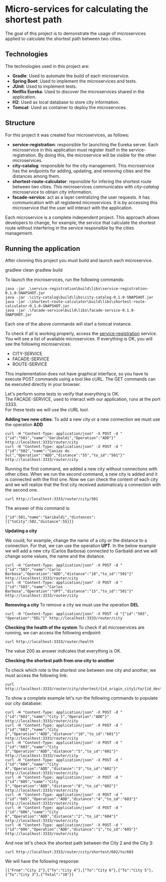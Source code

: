 Micro-services for calculating the shortest path
================================================

The goal of this project is to demonstrate the usage of microservices applied to calculate the shortest path between two cities.

## Technologies

The technologies used in this project are:

* **Gradle**: Used to automate the build of each microservice.
* **Spring Boot**: Used to implement the microservices and tests.
* **JUnit**: Used to implement tests.
* **Netflix Eureka**: Used to discover the microservices shared in the application.
* **H2**: Used as local database to store city information.
* **Tomcat**: Used as container to deploy the microservices.

## Structure

For this project it was created four microservices, as follows:

* **service-registration**: responsible for launching the Eureka server. Each microservice in this application must register itself in the service-registration. By doing this, the microservice will be visible for the other microservices.
* **city-catalog**: responsible for the city management. This microservice has the endpoints for adding, updating, and removing cities and the distances among them.
* **shortest-route-calculator**: reponsible for infering the shortest route between two cities. This microservices communicates with _city-catalog_ microservice to obtain city information.
* **facade-service**: act as a layer centralizing the user requests. It has communication with all registered microservices. It is by accessing this microservice that the user will interact with the application.

Each microservice is a complete independent project. This approach allows developers to change, for example, the service that calculate the shortest route without interfering in the service responsible by the cities management. 

## Running the application

After clonning this project you must build and launch each microservice.

  gradlew clean
  gradlew build

To launch the microservices, run the following commands:

  ```
  java -jar .\service-registration\build\libs\service-registration-0.1.0-SNAPSHOT.jar  
  java -jar .\city-catalog\build\libs\city-catalog-0.1.0-SNAPSHOT.jar  
  java -jar .\shortest-route-calculator\build\libs\shortest-route-calculator-0.1.0-SNAPSHOT.jar  
  java -jar .\facade-service\build\libs\facade-service-0.1.0-SNAPSHOT.jar  
  ```

Each one of the above commands will start a tomcat instance.

To check if all is working properly, access the [service-registration](http://localhost:1111) service.  
You will see a list of available microservices. If everything is OK, you will see the following microservices:

* CITY-SERVICE
* FACADE-SERVICE
* ROUTE-SERVICE

This implementation does not have graphical interface, so you have to execute POST commands using a tool like cURL. The GET commands can be executed directly in your browser.

Let's perform some tests to verify that everything is OK.  
The FACADE-SERVICE, used to interact with our application, runs at the port 3333.  
For these tests we will use the cURL tool.

**Adding two new cities**: 
To add a new city or a new connection we must use the operation **ADD**
  
  ```
  curl -H "Content-Type: application/json" -X POST -d "{"id":"501","name":"Garibaldi","Operation":"ADD"}" http://localhost:3333/router/city  
  curl -H "Content-Type: application/json" -X POST -d "{"id":"502","name":"Caxias do Sul","Operation":"ADD","distance":"55","to_id":"501"}" http://localhost:3333/router/city  
  ```

Running the first command, we added a new city without connections with other cities. When we run the second command, a new city is added and it is connected with the first one. Now we can check the content of each city and we will realize that the first city received automaticaly a connection with the second one.

  ```
  curl http://localhost:3333/router/city/501  
  ```

The answer of this command is:

  ```
  {"id":501,"name":"Garibaldi","distances":[{"toCity":502,"distance":55}]}  
  ```

**Updating a city**

We could, for example, change the name of a city or the distance to a connection. For that, we can use the operation **UPT**. In the below example we will add a new city (Carlos Barbosa) connected to Garibaldi and we will change some values, the name and the distance.

  ```
  curl -H "Content-Type: application/json" -X POST -d "{"id":"503","name":"Carlo Barbosa","Operation":"ADD","distance":"10","to_id":"501"}" http://localhost:3333/router/city  
  curl -H "Content-Type: application/json" -X POST -d "{"id":"503","name":"Carlos Barbosa","Operation":"UPT","distance":"15","to_id":"501"}" http://localhost:3333/router/city  
  ```

**Removing a city**
To remove a city we must use the operation **DEL**

  ```
  curl -H "Content-Type: application/json" -X POST -d "{"id":"503", "Operation":"DEL"}" http://localhost:3333/router/city  
  ```

**Checking the health of the system**
To check if all microservices are running, we can access the following endpoint:

  ```
  curl http://localhost:3333/router/health  
  ```

The value 200 as answer indicates that everything is OK.

**Checking the shortest path from one city to another**

To check which rote is the shortest one between one city and another, we must access the following link:

  ```
  curl http://localhost:3333/router/city/shortest/{id_origin_city}/to/{id_destination_city}  
  ```

To show a complete example let's run the following commands to populate our city database:

  ```
  curl -H "Content-Type: application/json" -X POST -d "{"id":"601","name":"City 1","Operation":"ADD"}" http://localhost:3333/router/city  
  curl -H "Content-Type: application/json" -X POST -d "{"id":"602","name":"City 2","Operation":"ADD","distance":"10","to_id":"601"}" http://localhost:3333/router/city  
  curl -H "Content-Type: application/json" -X POST -d "{"id":"603","name":"City 3","Operation":"ADD","distance":"5","to_id":"601"}" http://localhost:3333/router/city  
  curl -H "Content-Type: application/json" -X POST -d "{"id":"604","name":"City 4","Operation":"ADD","distance":"3","to_id":"602"}" http://localhost:3333/router/city  
  curl -H "Content-Type: application/json" -X POST -d "{"id":"605","name":"City 5","Operation":"ADD","distance":"8","to_id":"602"}" http://localhost:3333/router/city  
  curl -H "Content-Type: application/json" -X POST -d "{"id":"605","Operation":"ADD","distance":"4","to_id":"603"}" http://localhost:3333/router/city  
  curl -H "Content-Type: application/json" -X POST -d "{"id":"606","name":"City 6","Operation":"ADD","distance":"2","to_id":"604"}" http://localhost:3333/router/city  
  curl -H "Content-Type: application/json" -X POST -d "{"id":"606","Operation":"ADD","distance":"1","to_id":"605"}" http://localhost:3333/router/city  
  ```

And now let's check the shortest path between the City 2 and the City 3:

  ```
  curl http://localhost:3333/router/city/shortest/602/to/603  
  ```

We will have the following response:

  ```
  [{"From":"City 2"},{"To":"City 4"},{"To":"City 6"},{"To":"City 5"},{"To":"City 3"},{"Total":"10"}]  
  ```
